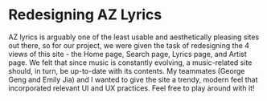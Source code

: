 # Redesigning AZ Lyrics

AZ lyrics is arguably one of the least usable and aesthetically pleasing sites out there, so for our project, we were given the task of redesigning the 4 views of this site - the Home page, Search page, Lyrics page, and Artist page. We felt that since music is constantly evolving, a music-related site should, in turn, be up-to-date with its contents. My teammates (George Geng and Emily Jia) and I wanted to give the site a trendy, modern feel that incorporated relevant UI and UX practices. Feel free to play around with it!
